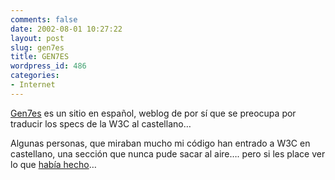 ```yaml
---
comments: false
date: 2002-08-01 10:27:22
layout: post
slug: gen7es
title: GEN7ES
wordpress_id: 486
categories:
- Internet
---
```


[Gen7es](http://www.gen7es.net) es un sitio en español, weblog de por sí que se preocupa por traducir los specs de la W3C al castellano…





Algunas personas, que miraban mucho mi código han entrado a W3C en castellano, una sección que nunca pude sacar al aire…. pero si les place ver lo que [había hecho](http://minid.net/w3c/xhtml1-1/)…




 
